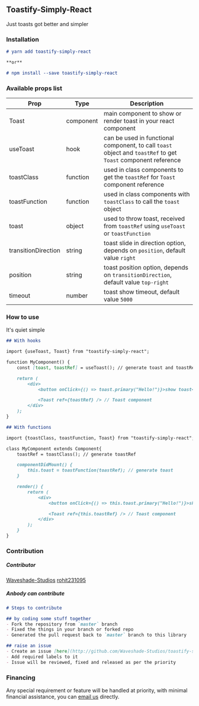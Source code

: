 ## Toastify-Simply-React

Just toasts got better and simpler

### Installation

```markdown
# yarn add toastify-simply-react

**or**

# npm install --save toastify-simply-react
```

### Available props list

Prop | Type | Description
---- | ---- | -----------
Toast | component | main component to show or render toast in your react component
useToast | hook | can be used in functional component, to call `toast` object and `toastRef` to get `Toast` component reference
toastClass | function | used in class components to get the `toastRef` for `Toast` component reference
toastFunction | function | used in class components with `toastClass` to call the `toast` object
toast | object | used to throw toast, received from `toastRef` using `useToast` or `toastFunction`
transitionDirection | string | toast slide in direction option, depends on `position`, default value `right`
position | string | toast position option, depends on `transitionDirection`, default value `top-right`
timeout | number | toast show timeout, default value `5000`

### How to use

It's quiet simple

```markdown
## With hooks

import {useToast, Toast} from "toastify-simply-react";

function MyComponent() {
    const [toast, toastRef] = useToast(); // generate toast and toastRef

    return (
        <div>
            <button onClick={() => toast.primary("Hello!")}>show toast</button>

            <Toast ref={toastRef} /> // Toast component
        </div>
    );
}

## With functions

import {toastClass, toastFunction, Toast} from "toastify-simply-react";

class MyComponent extends Component{
    toastRef = toastClass(); // generate toastRef

    componentDidMount() {
        this.toast = toastFunction(toastRef); // generate toast
    }

    render() {
        return (
            <div>
                <button onClick={() => this.toast.primary("Hello!")}>show toast</button>

                <Toast ref={this.toastRef} /> // Toast component
            </div>
        );
    }
}
```

### Contribution

##### Contributor
[Waveshade-Studios](https://github.com/Waveshade-Studios)
[rohit231095](https://github.com/rohit231095)

##### Anbody can contribute

```markdown
# Steps to contribute

## by coding some stuff together
- Fork the repository from `master` branch
- Fixed the things in your branch or forked repo
- Generated the pull request back to `master` branch to this library

## raise an issue
- Create an issue [here](http://github.com/Waveshade-Studios/toastify-simply-react/issues)
- Add required labels to it
- Issue will be reviewed, fixed and released as per the priority
```

### Financing

Any special requirement or feature will be handled at priority, with minimal financial assistance, you can [email us](mailto:waveshade.studios@gmail.com?subject=Proposal-Toastify-Simply-React) directly.